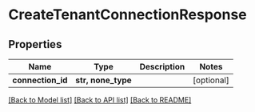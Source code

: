 # CreateTenantConnectionResponse


## Properties
Name | Type | Description | Notes
------------ | ------------- | ------------- | -------------
**connection_id** | **str, none_type** |  | [optional] 

[[Back to Model list]](../README.md#documentation-for-models) [[Back to API list]](../README.md#documentation-for-api-endpoints) [[Back to README]](../README.md)


